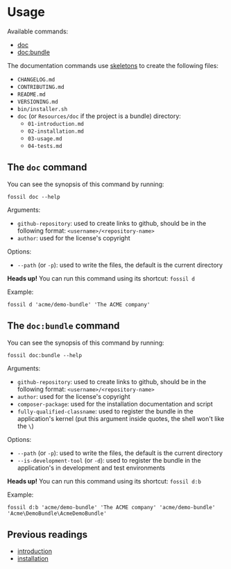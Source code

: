 # Usage

Available commands:

* [doc](#the-doc-command)
* [doc:bundle](#the-docbundle-command)

The documentation commands use [skeletons](../skeletons) to create the
following files:

* `CHANGELOG.md`
* `CONTRIBUTING.md`
* `README.md`
* `VERSIONING.md`
* `bin/installer.sh`
* `doc` (or `Resources/doc` if the project is a bundle) directory:
    - `01-introduction.md`
    - `02-installation.md`
    - `03-usage.md`
    - `04-tests.md`

## The `doc` command

You can see the synopsis of this command by running:

    fossil doc --help

Arguments:

* `github-repository`: used to create links to github,
  should be in the following format: `<username>/<repository-name>`
* `author`: used for the license's copyright

Options:

* `--path` (or `-p`): used to write the files,
  the default is the current directory

**Heads up!** You can run this command using its shortcut: `fossil d`

Example:

    fossil d 'acme/demo-bundle' 'The ACME company'

## The `doc:bundle` command

You can see the synopsis of this command by running:

    fossil doc:bundle --help

Arguments:

* `github-repository`: used to create links to github,
  should be in the following format: `<username>/<repository-name>`
* `author`: used for the license's copyright
* `composer-package`: used for the installation documentation and script
* `fully-qualified-classname`: used to register the bundle in the application's
  kernel (put this argument inside quotes, the shell won't like the `\`)

Options:

* `--path` (or `-p`): used to write the files,
  the default is the current directory
* `--is-development-tool` (or `-d`): used to register the bundle in the
  application's in development and test environments

**Heads up!** You can run this command using its shortcut: `fossil d:b`

Example:

    fossil d:b 'acme/demo-bundle' 'The ACME company' 'acme/demo-bundle' 'Acme\DemoBundle\AcmeDemoBundle'

## Previous readings

* [introduction](01-introduction.md)
* [installation](02-installation.md)
